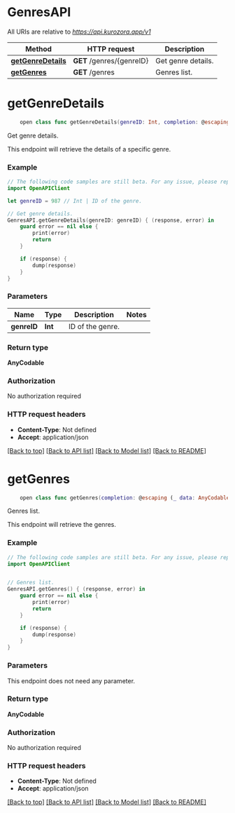 # GenresAPI

All URIs are relative to *https://api.kurozora.app/v1*

Method | HTTP request | Description
------------- | ------------- | -------------
[**getGenreDetails**](GenresAPI.md#getgenredetails) | **GET** /genres/{genreID} | Get genre details.
[**getGenres**](GenresAPI.md#getgenres) | **GET** /genres | Genres list.


# **getGenreDetails**
```swift
    open class func getGenreDetails(genreID: Int, completion: @escaping (_ data: AnyCodable?, _ error: Error?) -> Void)
```

Get genre details.

This endpoint will retrieve the details of a specific genre.

### Example
```swift
// The following code samples are still beta. For any issue, please report via http://github.com/OpenAPITools/openapi-generator/issues/new
import OpenAPIClient

let genreID = 987 // Int | ID of the genre.

// Get genre details.
GenresAPI.getGenreDetails(genreID: genreID) { (response, error) in
    guard error == nil else {
        print(error)
        return
    }

    if (response) {
        dump(response)
    }
}
```

### Parameters

Name | Type | Description  | Notes
------------- | ------------- | ------------- | -------------
 **genreID** | **Int** | ID of the genre. | 

### Return type

**AnyCodable**

### Authorization

No authorization required

### HTTP request headers

 - **Content-Type**: Not defined
 - **Accept**: application/json

[[Back to top]](#) [[Back to API list]](../README.md#documentation-for-api-endpoints) [[Back to Model list]](../README.md#documentation-for-models) [[Back to README]](../README.md)

# **getGenres**
```swift
    open class func getGenres(completion: @escaping (_ data: AnyCodable?, _ error: Error?) -> Void)
```

Genres list.

This endpoint will retrieve the genres.

### Example
```swift
// The following code samples are still beta. For any issue, please report via http://github.com/OpenAPITools/openapi-generator/issues/new
import OpenAPIClient


// Genres list.
GenresAPI.getGenres() { (response, error) in
    guard error == nil else {
        print(error)
        return
    }

    if (response) {
        dump(response)
    }
}
```

### Parameters
This endpoint does not need any parameter.

### Return type

**AnyCodable**

### Authorization

No authorization required

### HTTP request headers

 - **Content-Type**: Not defined
 - **Accept**: application/json

[[Back to top]](#) [[Back to API list]](../README.md#documentation-for-api-endpoints) [[Back to Model list]](../README.md#documentation-for-models) [[Back to README]](../README.md)

